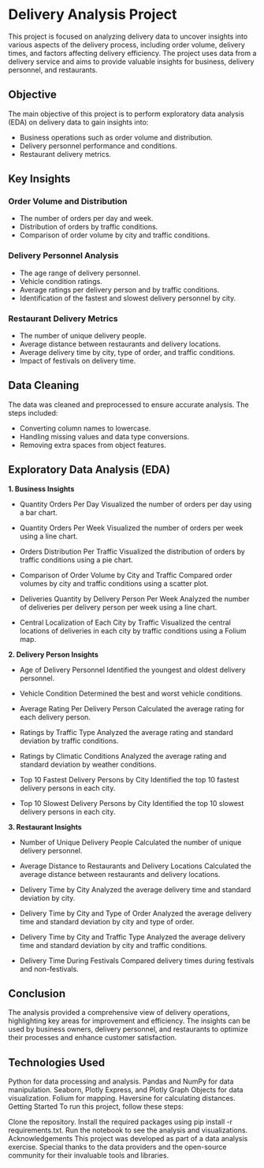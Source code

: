 # Delivery Analysis Project
This project is focused on analyzing delivery data to uncover insights into various aspects of the delivery process, including order volume, delivery times, and factors affecting delivery efficiency. The project uses data from a delivery service and aims to provide valuable insights for business, delivery personnel, and restaurants.

## Objective
The main objective of this project is to perform exploratory data analysis (EDA) on delivery data to gain insights into:

* Business operations such as order volume and distribution.
* Delivery personnel performance and conditions.
* Restaurant delivery metrics.

## Key Insights
### Order Volume and Distribution

* The number of orders per day and week.
* Distribution of orders by traffic conditions.
* Comparison of order volume by city and traffic conditions.
   
### Delivery Personnel Analysis

* The age range of delivery personnel.
* Vehicle condition ratings.
* Average ratings per delivery person and by traffic conditions.
* Identification of the fastest and slowest delivery personnel by city.

### Restaurant Delivery Metrics

* The number of unique delivery people.
* Average distance between restaurants and delivery locations.
* Average delivery time by city, type of order, and traffic conditions.
* Impact of festivals on delivery time.

## Data Cleaning
The data was cleaned and preprocessed to ensure accurate analysis. The steps included:

* Converting column names to lowercase.
* Handling missing values and data type conversions.
* Removing extra spaces from object features.
   
## Exploratory Data Analysis (EDA)
**1. Business Insights**

* Quantity Orders Per Day
Visualized the number of orders per day using a bar chart.

* Quantity Orders Per Week
Visualized the number of orders per week using a line chart.

* Orders Distribution Per Traffic
Visualized the distribution of orders by traffic conditions using a pie chart.

* Comparison of Order Volume by City and Traffic
Compared order volumes by city and traffic conditions using a scatter plot.

* Deliveries Quantity by Delivery Person Per Week
Analyzed the number of deliveries per delivery person per week using a line chart.

* Central Localization of Each City by Traffic
Visualized the central locations of deliveries in each city by traffic conditions using a Folium map.

**2. Delivery Person Insights**

* Age of Delivery Personnel
Identified the youngest and oldest delivery personnel.

* Vehicle Condition
Determined the best and worst vehicle conditions.

* Average Rating Per Delivery Person
Calculated the average rating for each delivery person.

* Ratings by Traffic Type
Analyzed the average rating and standard deviation by traffic conditions.

* Ratings by Climatic Conditions
Analyzed the average rating and standard deviation by weather conditions.

* Top 10 Fastest Delivery Persons by City
Identified the top 10 fastest delivery persons in each city.

* Top 10 Slowest Delivery Persons by City
Identified the top 10 slowest delivery persons in each city.

**3. Restaurant Insights**

* Number of Unique Delivery People
Calculated the number of unique delivery personnel.

* Average Distance to Restaurants and Delivery Locations
Calculated the average distance between restaurants and delivery locations.

* Delivery Time by City
Analyzed the average delivery time and standard deviation by city.

* Delivery Time by City and Type of Order
Analyzed the average delivery time and standard deviation by city and type of order.

* Delivery Time by City and Traffic Type
Analyzed the average delivery time and standard deviation by city and traffic conditions.

* Delivery Time During Festivals
Compared delivery times during festivals and non-festivals.

## Conclusion
The analysis provided a comprehensive view of delivery operations, highlighting key areas for improvement and efficiency. The insights can be used by business owners, delivery personnel, and restaurants to optimize their processes and enhance customer satisfaction.

## Technologies Used
Python for data processing and analysis.
Pandas and NumPy for data manipulation.
Seaborn, Plotly Express, and Plotly Graph Objects for data visualization.
Folium for mapping.
Haversine for calculating distances.
Getting Started
To run this project, follow these steps:

Clone the repository.
Install the required packages using pip install -r requirements.txt.
Run the notebook to see the analysis and visualizations.
Acknowledgements
This project was developed as part of a data analysis exercise. Special thanks to the data providers and the open-source community for their invaluable tools and libraries.
